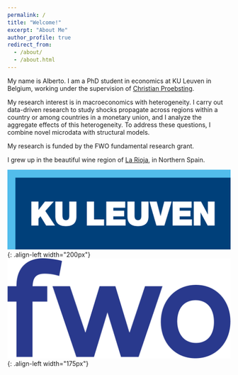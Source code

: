 ```yaml
---
permalink: /
title: "Welcome!"
excerpt: "About Me"
author_profile: true
redirect_from: 
  - /about/
  - /about.html
---
```


My name is Alberto. I am a PhD student in economics at KU Leuven in Belgium, working under the supervision of [Christian Proebsting](https://sites.google.com/site/proebstingchristian/home).

My research interest is in macroeconomics with heterogeneity. I carry out data-driven research to study shocks propagate across regions within a country or among countries in a monetary union, and I analyze the aggregate effects of this heterogeneity. To address these questions, I combine novel microdata with structural models.

My research is funded by the FWO fundamental research grant.

I grew up in the beautiful wine region of [La Rioja](https://www.spain.info/en/region/la-rioja/), in Northern Spain.


![KU Leuven logo](images/kuleuven-logo.png){: .align-left width="200px"}
![FWO logo](images/fwo_kleur.png){: .align-left width="175px"}